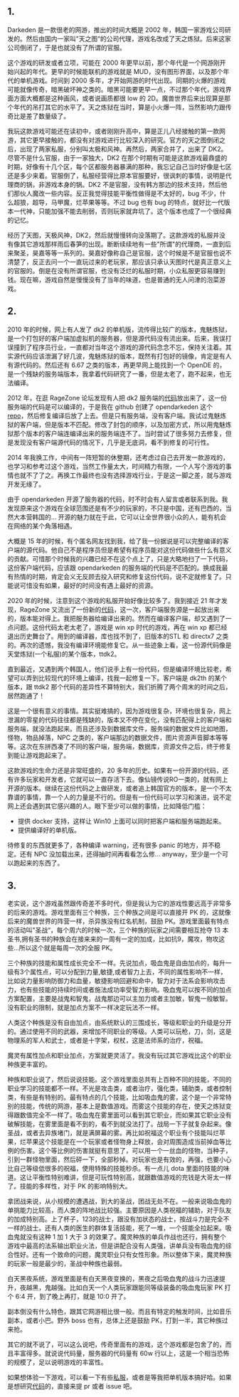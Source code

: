 ## 1. 

Darkeden 是一款很老的网游，推出的时间大概是 2002 年，韩国一家游戏公司研发的。然后由国内一家叫"天之图“的公司代理，游戏名改成了天之炼狱。后来这家公司倒闭了，于是也就没有了所谓的官服。

这个游戏的研发或者立项，可能在 2000 年更早以前，那个年代是一个网游刚开始兴起的年代。更早的时候能联机的游戏就是 MUD，没有图形界面，以及那个年代的单机游戏。时间到 2000 多年，才开始网游的时代出现。同期的火爆的游戏可能就像传奇，暗黑破坏神之类的。暗黑可能要更早一点，不过那个年代，游戏界面方面大概都是这种画风，或者说画质都很 low 的 2D。魔兽世界后来出现算是那个年代的吊打其它的水平了。天之炼狱在当时，算是小火爆一阵，当然影响力跟传奇比是差了数量级了。

我玩这款游戏可能还在读初中，或者刚刚升高中，算是正儿八经接触的第一款网游，其它更早接触的，都没有对游戏进行比较深入的研究。官方的天之图倒闭之后，出现了两家私服，分别叫太极和风神。再然后，两家合并了，出来了 DK2。尽管不是什么官服，由于一家独大，DK2 在那个时期有可能是这款游戏最鼎盛的时期，好像有十几个区，每个区都服务器暴满的那种，我忘记自己当时好像是七区还是多少来着。官服倒了，私服经营得比原本官服要好，很讽刺的事情，说明是代理商的锅，非游戏本身的锅。DK2 不是官服，没有韩方那边的技术支持，然后他们那伙人魔改一些内容。反正我觉得技能平衡性做得是不太好的，bug 不少，什么超狼，超导，马甲魔，烂苹果等等。不过 bug 也有 bug 的特点，就好比一代版本一代神，只能加强不能去削弱，否则玩家就弃坑了。这个版本也成了一个很经典的记忆。

经历了天图，天极风神，DK2，然后就慢慢转向没落期了。这款游戏的私服并没有像其它游戏那样雨后春笋的出现。断断续续地有一些"所谓"的代理商，一直到后来聚圣，昊嘉等等一系列的。昊嘉好像称自己是官服，这个时候是不是官服也说不清楚了，反正去问一个一直玩过来的老玩家，那应该只承认天图时代是真正意义上的官服的。倒是在没有所谓官服，也没有泛烂的私服时期，小众私服更容易赚到钱。现在嘛，游戏自然是慢慢没有了当年的味道，也是普通的无人问津的泡菜游戏。


## 2. 

2010 年的时候，网上有人发了 dk2 的单机版，流传得比较广的版本，鬼魅炼狱，是一个打包好的客户端加虚拟机的服务器，但是源代码没有流出来。后来，我误打误撞到了程序员行业，一直都对当年这个游戏的源代码念念不忘，保持关注着。其实源代码应该泄漏了好几波，鬼魅炼狱的版本，既然有打包好的镜像，肯定是有人有源代码的。然后还有 6.67 之类的版本，再更早网上能找到一个 OpenDE 的，是一个残缺的服务端版本，我拿着代码研究了一番，但是太老了，跑不起来，也无法编译。

2012 年，在逛 RageZone 论坛发现有人把 dk2 服务端的[代码](https://forum.ragezone.com/f857/darkeden-server-source-koffes-dk2-846480/)放出来了，这一份服务端的代码是可以编译的，于是我在 github 创建了 opendarkeden 这个 [repo](https://github.com/opendarkeden)，然后修复编译后放了上去。但是只有服务端，没有客户端。我试过鬼魅炼狱的客户端，但是版本不匹配。修改了封包的顺序，以及加密方式，所以用鬼魅炼狱那个版本的客户端连编译出来的服务端连不了。当时尝试了很多努力去修复，但是发现没有客户端源代码的情况下，几乎是无底洞，看不到修复的可行性。

2014 年我换工作，中间有一阵短暂的休整期，还考虑过自己去开发一款游戏的，也学习和参考过这个游戏，当然工作量太大，时间精力有限，一个人写个游戏的事情也就不了了之。再换工作最终也没有选择游戏行业，于是这一脚之差，就与游戏开发无缘了。

由于 opendarkeden 开源了服务器的代码，时不时会有人留言或者联系到我。我发现原来这个游戏在全球范围还是有不少的玩家的，不只是中国，还有巴西的，当然大本营韩国的... 开源的魅力就在于此，它可以让全世界很小众的人，能有机会在网络的某个角落相遇。

大概是 15 年的时候，有个匿名网友找到我，给了我一份据说是可以完整编译的客户端的源代码。他自己不是程序员但是希望有程序员能对这份代码做些什么有意义的贡献。可惜那个时候我的兴趣已经不在这个点上了，只是大略地扫了一下代码，这份客户端代码，应该跟 opendarkeden 的服务端的代码是不匹配的。换成我最有热情的时期，肯定会义无反顾去投入研究和修复这份代码，说不定就修复了。只能说可惜没有如果，最好的时间没有遇上最好的资源。

2020 年的时候，注意到这个游戏的私服开始好像比较多了。我到接近 21 年才发现，RageZone 又流出了一份新的[代码](https://forum.ragezone.com/f857/release-darkeden-664-source-code-1177368/)，这一次，客户端服务源是一起放出来的，版本能对得上。我把服务器给编译出来的。然而在编译客户端，却又遇到了一点问题。这份代码太老太老了，游戏是 win xp 时代的游戏，再在 win xp 都已经退出历史舞台了。用到的编译器，库也找不到了，旧版本的STL 和 directx7 之类的。再次的遗憾，我没有编译环境能修复它。从一些迹象上看，这一份源代码像是天堂炼狱(一个私服)的某个版本，ttdk2。

直到最近，又遇到两个韩国人，他们说手上有一份代码，但是编译环境比较老，希望可以弄到比较现代的环境上编译，找我一起修复一下。客户端是 dk2th 的某个版本，跟 ttdk2 那个代码的差异性不算特别大，我们折腾了两个周末的时间之后，居然跑通了！

这是一个很有意义的事情。其实挺难搞的，因为游戏很复杂，环境也很复杂，网上泄漏的零星的代码往往都是残缺的，版本又不停在变化，没有匹配得上的客户端和服务端，就没法跑起来。而且还涉及到数据库文件，服务端的数据文件比如地图，怪物，物品掉落，NPC 之类的，客户端那边的数据文件，图片资源声音脚本等等等。这次在东拼西凑了不同的客户端，服务端，数据库，资源文件之后，终于修复到能让游戏跑起来了。

这款游戏的生命力还是非常旺盛的，20 多年的历史。如果有一份开源的代码，还有许多玩家和开发者，它就可以一直存活下去。像仙镜传说RO一类的，就有网上开源的版本。继续在这份代码之上做研发，或者追上韩国官方的版本，是一个不太靠谱的事情，靠一个人的力量是不行的。但是有一份代码可以学习和演进，说不定网上还会遇到其它感兴趣的人。眼下至少可以做的事情，比如降低门槛：

- 提供 docker 支持，这样让 Win10 上面可以同时把客户端和服务端跑起来。
- 提供编译好的单机版。

待修复的东西就更多了，各种编译 warning，还有很多 panic 的地方，并不稳定。还有 NPC 没加载出来，还得抽时间再看看怎么修... anyway，至少是一个可以跑起来的东西了。

## 3. 

老实说，这个游戏虽然跟传奇差不多时代，但是我认为它的游戏性要远高于非常多的后来的游戏。游戏里面有三个种族，三个种族之间是可以直接开 PK 的，这就像后来的魔兽世界的阵营一样，杀异族没有红名机制，鼓励 PK。游戏里面最有特点的活动叫"圣战“，每个周六的时候一次，三个种族的玩家之间需要相互抢夺 13 本圣书,拥有圣书的种族会在接来来的一周有一定的加成，比如抗9，魔攻，物攻这些...所以这个就是每周一次的全服 PK。

三个种族的技能和属性成长完全不一样。先说加点，吸血鬼是自由加点的，每升一级有3个属性点，可以分配到力量,敏捷,或者智力上去，不同的属性影响不一样，比如说力量影响防御力和血量，敏捷影响回避和命中，智力对于法系会影响攻击力，也有些技能的持续时间或者施法成功率受智力影响。吸血鬼可以按不同的加点方案配置，主要是战鬼和智鬼，战鬼那边可以主加力或者主加敏，智鬼一般敏智。没有职业的限制，就是加点方案不一样决定玩法不一样。

人类这个种族是没有自由加点，由系统默认的三围成长，等级和职业的升级是分开的。通过使用不同的武器，来增加不同职业的等级。人类可以玩枪，刀，剑，这是物理系的军人和武士，或者是十字架，权杖，这是法师系的治疗，祝福。

魔灵有属性加点和职业加点，方案就更灵活了。我没有玩过其它游戏比这个的职业种族更丰富的。

种族和职业说了，然后说说技能。这个游戏里面总共有上百种不同的技能，不同的职业学习的技能都不一样。不光是攻击类，或者治疗，强化类，辅助类，或者控制类，有些是有特别的。最有特点的几个技能，比如吸血鬼的雾，这个是一个非常特别的技能，传统的网游，基本上是数值游戏。而雾这个技能的存在，使天之炼狱变得跟数值完全不一样了。吸血鬼在雾里面可以看到其它职业，而如果其它职业没有破解技能，在雾里面是看不到的，看不到就没法打了。战局一下子就复杂起来。像圣战，或者去异族堵门，就是满屏幕的雾。再比如祝福这个职业有个技能叫烂苹果，烂苹果这个技能是在一个玩家或者怪物身上释放，会对周围造成当前掉血等比例的伤害。这个等比例的伤害就挺有意思了，可以用一个一丝血的怪物，当种子，引到一群怪物里面，然后砰一下，全部秒掉。对玩家也是有效的，再强，也要小心比自己等级低很多的祝福，使用特殊的技能秒杀。有一点儿 dota 里面的技能的味道。这让平衡性特别难讲，但是可玩性特别高，就跟数值游戏的充钱是大哥太一样了。技能的多样性，对于 PK 的影响特别大。

拿团战来说，从小规模的遭遇战，到大的圣战，团战无处不在。一般来说吸血鬼的单挑能力比较高，而人类的阵地战比较强。主要原因是人类祝福的辅助，对于队友的加成特别高。上了杯子，123的战士，跟没有加状态的战士，按战斗力是完全不一样的战士。还有人类的医生的群体复活技能，死了一堆，一个技能全拉起来。吸血鬼就没有这种 1 加 1 大于 3 的效果了。魔灵种族的单兵作战也还行，拥有整个游戏中最高的法系输出职业火法，但是讲配合没有人类强，讲单兵没有吸血鬼的综合性好。还有一个致命的问题，魔灵职业只有女性形象。所以整体下来，魔灵种族的玩家一般是最少的，圣战中种族也最弱。

白天黑夜系统，游戏里面是有白天黑夜变换的，黑夜之后吸血鬼的战斗力迅速提升，夜越黑，鬼越强。比如白天一个人类玩家跟能同等级装备的吸血鬼玩家 PK 打个 6:4 开，到了晚上再打，就是 10:0 开了。

副本倒没有什么特色，跟其它网游相比很一般。而且有特定的触发时间，比如音乐副本，或者小巴。野外 boss 也有，总体上还是鼓励 PK，打到一半，其它种族过来抢。

其它的就不说了，可以这么说吧，传奇里面有的游戏，这个游戏都是包舍了的，而且丰富得多。就说说代码量，服务器的代码量有 60w 行以上，这是一个相当恐怖的规模了，足以说明游戏的丰富性。

如果想体验一下游戏，可以看一下有些[私服](https://www.zhaodk.net/)，或者是等我把单机版本搞好哈。如果是想研究[代码](https://github.com/opendarkeden/)的，直接来提 pr 或者 issue 吧。
